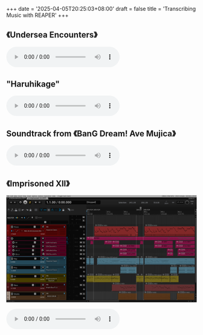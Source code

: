 +++
date = '2025-04-05T20:25:03+08:00'
draft = false
title = 'Transcribing Music with REAPER'
+++

## 《Undersea Encounters》
<audio controls>
  <source src="/media/Undersea Encounters 0311.mp3" type="audio/mpeg">
</audio>


## "Haruhikage"

<audio controls>
  <source src="/media/春日影.mp3" type="audio/mpeg">
</audio>


## Soundtrack from 《BanG Dream! Ave Mujica》
<audio controls>
  <source src="/media/Ave Mujica PV M v6.mp3" type="audio/mpeg">
</audio>


## 《Imprisoned XII》
![](./img/2025-04-06-221543_hyprshot.png)

<audio controls>
  <source src="/media/Imprisoned XII 0406.mp3" type="audio/mpeg">
</audio>

